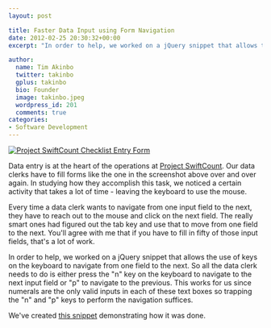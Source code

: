 ```yaml
---
layout: post

title: Faster Data Input using Form Navigation
date: 2012-02-25 20:30:32+00:00
excerpt: "In order to help, we worked on a jQuery snippet that allows the use of keys on the keyboard to navigate from one field to the next..."

author:
  name: Tim Akinbo
  twitter: takinbo
  gplus: takinbo 
  bio: Founder
  image: takinbo.jpeg
  wordpress_id: 201
  comments: true
categories:
- Software Development
---
```



[![Project SwiftCount Checklist Entry Form](http://www.timbaobjects.com/wp-content/uploads/2012/02/psc_checklist_form-680x389.png)](http://www.timbaobjects.com/wp-content/uploads/2012/02/psc_checklist_form.png)

Data entry is at the heart of the operations at [Project SwiftCount](http://www.pscnigeria.org/). Our data clerks have to fill forms like the one in the screenshot above over and over again. In studying how they accomplish this task, we noticed a certain activity that takes a lot of time - leaving the keyboard to use the mouse.

Every time a data clerk wants to navigate from one input field to the next, they have to reach out to the mouse and click on the next field. The really smart ones had figured out the tab key and use that to move from one field to the next. You'll agree with me that if you have to fill in fifty of those input fields, that's a lot of work.

In order to help, we worked on a jQuery snippet that allows the use of keys on the keyboard to navigate from one field to the next. So all the data clerk needs to do is either press the "n" key on the keyboard to navigate to the next input field or "p" to navigate to the previous. This works for us since numerals are the only valid inputs in each of these text boxes so trapping the "n" and "p" keys to perform the navigation suffices.

We've created [this snippet](https://gist.github.com/1910209) demonstrating how it was done.
